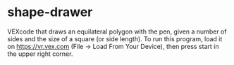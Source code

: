 # shape-drawer
VEXcode that draws an equilateral polygon with the pen, given a number of sides and the size of a square (or side length).
To run this program, load it on https://vr.vex.com (File -> Load From Your Device), then press start in the upper right corner.
